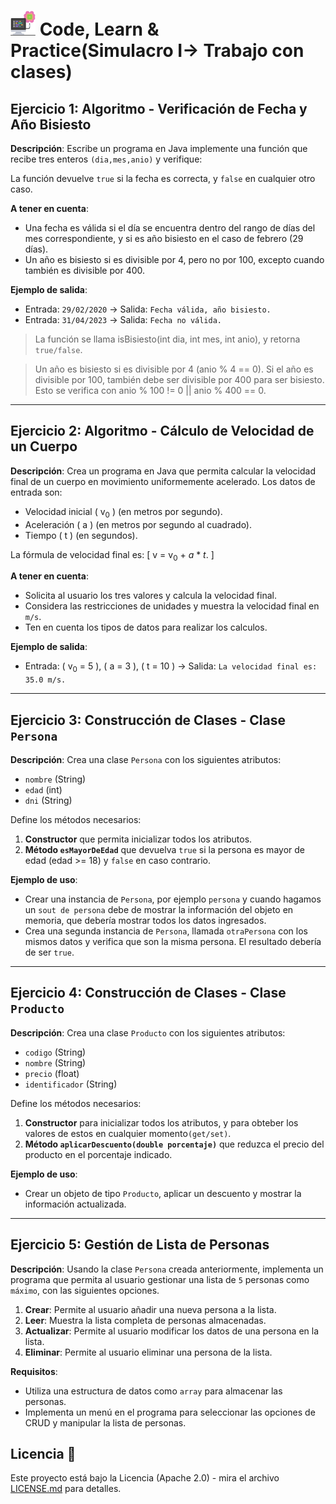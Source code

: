 # <img src=../../../../../images/computer.png width="40"> Code, Learn & Practice(Simulacro I-> Trabajo con clases)

## Ejercicio 1: Algoritmo - Verificación de Fecha y Año Bisiesto

**Descripción**: Escribe un programa en Java implemente una función que recibe tres enteros `(dia,mes,anio)` y verifique:

La función devuelve `true` si la fecha es correcta, y `false` en cualquier otro caso.

**A tener en cuenta**:

- Una fecha es válida si el día se encuentra dentro del rango de días del mes correspondiente, y si es año bisiesto en el caso de febrero (29 días).
- Un año es bisiesto si es divisible por 4, pero no por 100, excepto cuando también es divisible por 400.

**Ejemplo de salida**:

- Entrada: `29/02/2020` → Salida: `Fecha válida, año bisiesto.`
- Entrada: `31/04/2023` → Salida: `Fecha no válida.`

> La función se llama isBisiesto(int dia, int mes, int anio), y retorna `true/false`.

> Un año es bisiesto si es divisible por 4 (anio % 4 == 0).
> Si el año es divisible por 100, también debe ser divisible por 400 para ser bisiesto.
> Esto se verifica con anio % 100 != 0 || anio % 400 == 0.

---

## Ejercicio 2: Algoritmo - Cálculo de Velocidad de un Cuerpo

**Descripción**: Crea un programa en Java que permita calcular la velocidad final de un cuerpo en movimiento uniformemente acelerado. Los datos de entrada son:

- Velocidad inicial \( v<sub>0</sub> \) (en metros por segundo).
- Aceleración \( a \) (en metros por segundo al cuadrado).
- Tiempo \( t \) (en segundos).

La fórmula de velocidad final es:
\[
v = v<sub>0</sub> + *a* * *t*.
\]

**A tener en cuenta**:

- Solicita al usuario los tres valores y calcula la velocidad final.
- Considera las restricciones de unidades y muestra la velocidad final en `m/s`.
- Ten en cuenta los tipos de datos para realizar los calculos.

**Ejemplo de salida**:
- Entrada: \( v<sub>0</sub> = 5 \), \( a = 3 \), \( t = 10 \) → Salida: `La velocidad final es: 35.0 m/s.`

---

## Ejercicio 3: Construcción de Clases - Clase `Persona`

**Descripción**: Crea una clase `Persona` con los siguientes atributos:

- `nombre` (String)
- `edad` (int)
- `dni` (String)

Define los métodos necesarios:

1. **Constructor** que permita inicializar todos los atributos.
2. **Método `esMayorDeEdad`** que devuelva `true` si la persona es mayor de edad (edad >= 18) y `false` en caso contrario.


**Ejemplo de uso**:

- Crear una instancia de `Persona`, por ejemplo `persona` y cuando hagamos un `sout de persona` debe de mostrar la información del objeto en memoria, que debería mostrar todos los datos ingresados.
- Crea una segunda instancia de `Persona`, llamada `otraPersona` con los mismos datos y verifica que son la misma persona. El resultado debería de ser `true`.
  
---

## Ejercicio 4: Construcción de Clases - Clase `Producto`

**Descripción**: Crea una clase `Producto` con los siguientes atributos:
- `codigo` (String)
- `nombre` (String)
- `precio` (float)
- `identificador` (String)

Define los métodos necesarios:

1. **Constructor** para inicializar todos los atributos, y para obteber los valores de estos en cualquier momento`(get/set)`.
2. **Método `aplicarDescuento(double porcentaje)`** que reduzca el precio del producto en el porcentaje indicado.

**Ejemplo de uso**:

- Crear un objeto de tipo `Producto`, aplicar un descuento y mostrar la información actualizada.

---

## Ejercicio 5: Gestión de Lista de Personas

**Descripción**: Usando la clase `Persona` creada anteriormente, implementa un programa que permita al usuario gestionar una lista de `5` personas como `máximo`, con las siguientes opciones.

1. **Crear**: Permite al usuario añadir una nueva persona a la lista.
2. **Leer**: Muestra la lista completa de personas almacenadas.
3. **Actualizar**: Permite al usuario modificar los datos de una persona en la lista.
4. **Eliminar**: Permite al usuario eliminar una persona de la lista.

**Requisitos**:

- Utiliza una estructura de datos como `array` para almacenar las personas.
- Implementa un menú en el programa para seleccionar las opciones de CRUD y manipular la lista de personas.

## Licencia 📄

Este proyecto está bajo la Licencia (Apache 2.0) - mira el archivo [LICENSE.md]([../../../LICENSE.md](https://github.com/jpexposito/code-learn-practice/blob/main/LICENSE)) para detalles.
